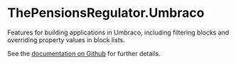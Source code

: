 # ThePensionsRegulator.Umbraco

Features for building applications in Umbraco, including filtering blocks and overriding property values in block lists.

See the [documentation on Github](https://github.com/thepensionsregulator/govuk-frontend-aspnetcore-extensions) for further details.
